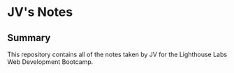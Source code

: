 # JV's Notes

## Summary 
This repository contains all of the notes taken by JV for the Lighthouse Labs Web Development Bootcamp.